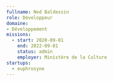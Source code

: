 ```yaml
---
fullname: Ned Baldessin
role: Développeur
domaine:
- Développement
missions:
  - start: 2020-09-01
    end: 2022-09-01
    status: admin
    employer: Ministère de la Culture
startups:
  - euphrosyne
---
```


